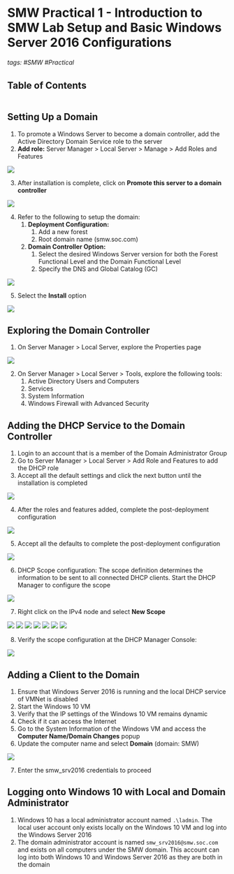 # SMW Practical 1 - Introduction to SMW Lab Setup and Basic Windows Server 2016 Configurations

###### tags: #SMW #Practical 

## Table of Contents
```toc
```

## Setting Up a Domain 
1. To promote a Windows Server to become a domain controller, add the Active Directory Domain Service role to the server
2. **Add role:** Server Manager > Local Server > Manage > Add Roles and Features

![](https://i.imgur.com/1HY5Qpb.png)

3. After installation is complete, click on **Promote this server to a domain controller**

![](https://i.imgur.com/s7It3vk.png)

4. Refer to the following to setup the domain:
	1. **Deployment Configuration:**
		1. Add a new forest
		2. Root domain name (smw.soc.com)
	2. **Domain Controller Option:**
		1. Select the desired Windows Server version for both the Forest Functional Level and the Domain Functional Level
		2. Specify the DNS and Global Catalog (GC)

![](https://i.imgur.com/080DX8a.png)

5. Select the **Install** option

![](https://i.imgur.com/KqhpJov.png)

## Exploring the Domain Controller
1. On Server Manager > Local Server, explore the Properties page

![](https://i.imgur.com/L7Qh9gH.png)

2. On Server Manager > Local Server > Tools, explore the following tools:
	1. Active Directory Users and Computers
	2. Services
	3. System Information
	4. Windows Firewall with Advanced Security

## Adding the DHCP Service to the Domain Controller
1. Login to an account that is a member of the Domain Administrator Group
2. Go to Server Manager > Local Server > Add Role and Features to add the DHCP role
3. Accept all the default settings and click the next button until the installation is completed

![](https://i.imgur.com/jYCluSV.png)

4. After the roles and features added, complete the post-deployment configuration

![](https://i.imgur.com/CUGkzLC.png)

5. Accept all the defaults to complete the post-deployment configuration

![](https://i.imgur.com/penEtbw.png)

6. DHCP Scope configuration: The scope definition determines the information to be sent to all connected DHCP clients. Start the DHCP Manager to configure the scope

![](https://i.imgur.com/X4GLo3i.png)

7. Right click on the IPv4 node and select **New Scope**

![](https://i.imgur.com/utmF0Hl.png)
![](https://i.imgur.com/Y2D60HI.png)
![](https://i.imgur.com/zLCKMg6.png)
![](https://i.imgur.com/9QSeA1E.png)
![](https://i.imgur.com/nzgq63i.png)
![](https://i.imgur.com/GJVp00a.png)
![](https://i.imgur.com/nGLEmqw.png)

8. Verify the scope configuration at the DHCP Manager Console:

![](https://i.imgur.com/63nvoxf.png)

## Adding a Client to the Domain
1. Ensure that Windows Server 2016 is running and the local DHCP service of VMNet is disabled
2. Start the Windows 10 VM
3. Verify that the IP settings of the Windows 10 VM remains dynamic
4. Check if it can access the Internet
5. Go to the System Information of the Windows VM and access the **Computer Name/Domain Changes** popup 
6. Update the computer name and select **Domain** (domain: SMW)

![](https://i.imgur.com/dW6gBLT.png)

7. Enter the smw_srv2016 credentials to proceed

## Logging onto Windows 10 with Local and Domain Administrator
1. Windows 10 has a local administrator account named `.\ladmin`. The local user account only exists locally on the Windows 10 VM and log into the Windows Server 2016
2. The domain administrator account is named `smw_srv2016@smw.soc.com` and exists on all computers under the SMW domain. This account can log into both Windows 10 and Windows Server 2016 as they are both in the domain